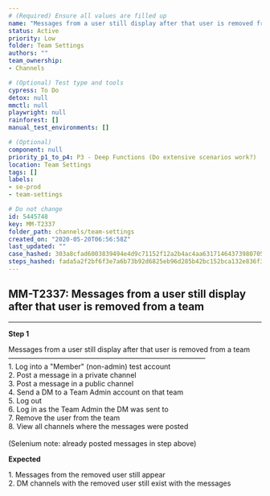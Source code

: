 ```yaml
---
# (Required) Ensure all values are filled up
name: "Messages from a user still display after that user is removed from a team"
status: Active
priority: Low
folder: Team Settings
authors: ""
team_ownership: 
- Channels

# (Optional) Test type and tools
cypress: To Do
detox: null
mmctl: null
playwright: null
rainforest: []
manual_test_environments: []

# (Optional)
component: null
priority_p1_to_p4: P3 - Deep Functions (Do extensive scenarios work?)
location: Team Settings
tags: []
labels: 
- se-prod
- team-settings

# Do not change
id: 5445748
key: MM-T2337
folder_path: channels/team-settings
created_on: "2020-05-20T06:56:58Z"
last_updated: ""
case_hashed: 303a8cfad6003839494e4d9c71152f12a2b4ac4aa631714643739807057ca21bfb839f4d5119ccd218c1183aa4bd0aed
steps_hashed: fada5a2f2bf6f3e7a6b73b92d6825eb96d285b42bc152bca132e836f38a056103c21f86cab5386b51dba1184da15210c
---
```


## MM-T2337: Messages from a user still display after that user is removed from a team

---

**Step 1**

Messages from a user still display after that user is removed from a team\
————————————————————————————\
1\. Log into a "Member" (non-admin) test account\
2\. Post a message in a private channel\
3\. Post a message in a public channel\
4\. Send a DM to a Team Admin account on that team\
5\. Log out\
6\. Log in as the Team Admin the DM was sent to\
7\. Remove the user from the team\
8\. View all channels where the messages were posted\
\
(Selenium note: already posted messages in step above)

**Expected**

1\. Messages from the removed user still appear\
2\. DM channels with the removed user still exist with the messages
